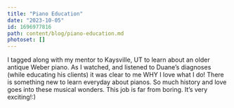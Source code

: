 ```yaml
---
title: "Piano Education"
date: "2023-10-05"
id: 1696977816
path: content/blog/piano-education.md
photoset: []
---
```

I tagged along with my mentor to Kaysville, UT to learn about an older antique Weber piano. As I watched, and listened to Duane’s diagnoses (while educating his clients) it was clear to me WHY I love what I do! There is something new to learn everyday about pianos. So much history and love goes into these musical wonders. This job is far from boring. It’s very exciting!:)
